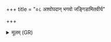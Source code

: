 +++
title = "०८ अश्वोपदान् भगवो जङ्गिडामितवीर्य"

+++
<details><summary>मूलम् (GR)</summary>

अश्वोपदान् भगवो  
जङ्गिडामितवीर्य ।  
पुरा त उग्राय सत  
उपेन्द्रो वीर्यं ददौ ॥
</details>